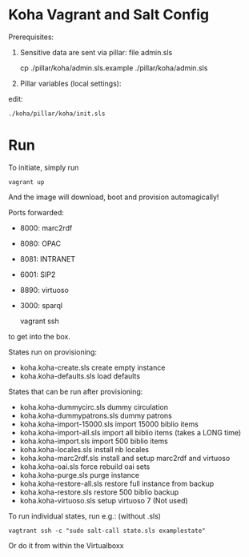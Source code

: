 Koha Vagrant and Salt Config
==========

Prerequisites:

1. Sensitive data are sent via pillar: file admin.sls 

    cp ./pillar/koha/admin.sls.example ./pillar/koha/admin.sls

2. Pillar variables (local settings):

edit:

    ./koha/pillar/koha/init.sls


Run
===

To initiate, simply run 

    vagrant up

And the image will download, boot and provision automagically!

Ports forwarded:

* 8000: marc2rdf
* 8080: OPAC
* 8081: INTRANET
* 6001: SIP2
* 8890: virtuoso
* 3000: sparql


    vagrant ssh

to get into the box.


States run on provisioning:
* koha.koha-create.sls        create empty instance
* koha.koha-defaults.sls      load defaults

States that can be run after provisioning:
* koha.koha-dummycirc.sls     dummy circulation
* koha.koha-dummypatrons.sls  dummy patrons
* koha.koha-import-15000.sls  import 15000 biblio items
* koha.koha-import-all.sls    import all biblio items (takes a LONG time) 
* koha.koha-import.sls        import 500 biblio items
* koha.koha-locales.sls       install nb locales
* koha.koha-marc2rdf.sls      install and setup marc2rdf and virtuoso
* koha.koha-oai.sls           force rebuild oai sets
* koha.koha-purge.sls         purge instance
* koha.koha-restore-all.sls   restore full instance from backup
* koha.koha-restore.sls       restore 500 biblio backup
* koha.koha-virtuoso.sls      setup virtuoso 7 (Not used)

To run individual states, run e.g.: (without .sls)

    vagtrant ssh -c "sudo salt-call state.sls examplestate"

Or do it from within the Virtualboxx
